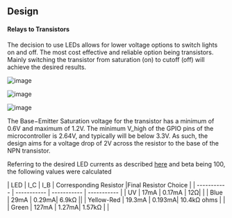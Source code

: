 ## Design

#### Relays to Transistors

The decision to use LEDs allows for lower voltage options to switch lights on and off. The most cost effective and reliable option being transistors.
Mainly switching the transistor from saturation (on) to cutoff (off) will achieve the desired results.

![image](https://user-images.githubusercontent.com/55333859/194380885-5f858004-563a-45f3-9f11-a8600dd6bacb.png)

![image](https://user-images.githubusercontent.com/55333859/194440451-07d14b07-0c53-4258-8596-1031ad2374b0.png)

![image](https://user-images.githubusercontent.com/55333859/194440346-0d90a380-8ebf-44c0-81f7-620ca4dfba6b.png)


The Base−Emitter Saturation voltage for the transistor has a minimum of 0.6V and maximum of 1.2V.
The minimum V_high of the GPIO pins of the microcontroller is 2.64V, and typically will be below 3.3V.
As such, the design aims for a voltage drop of 2V across the resistor to the base of the NPN transistor.

Referring to the desired LED currents as described [here](https://github.com/heonjang/LightControlSystem/blob/main/October%205th.md) and 
beta being 100, the following values were calculated

| LED      | I_C | I_B | Corresponding Resistor |Final Resistor Choice |
| ----------- | ----------- |  ----------- |  ----------- | 
| UV |   17mA | 0.17mA | 12Ω|  |
| Blue |  29mA |  0.29mA| 6.9kΩ ||
| Yellow-Red | 19.3mA |  0.193mA|  10.4kΩ ohms |  |
| Green | 127mA |  1.27mA|  1.57kΩ | |
